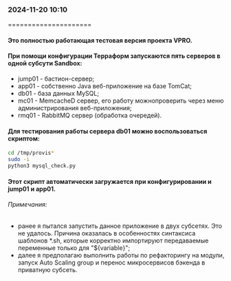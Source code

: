 ### 2024-11-20    10:10
=====================

#### Это полностью работающая тестовая версия проекта VPRO.
#### При помощи конфигурации Терраформ запускаются пять серверов в одной субсути Sandbox:
- jump01 - бастион-сервер;
- app01 - собственно Java веб-приложение на базе TomCat;
- db01 - база данных MySQL;
- mc01 - MemcacheD сервер, его работу можнопроверить через меню администрирования веб-приложения;
- rmq01 - RabbitMQ сервер (обработка очередей).
#### Для тестирования работы сервера db01 можно воспользоваться скриптом:
```bash
cd /tmp/provis*
sudo -i
python3 mysql_check.py
```
#### Этот скрипт автоматически загружается при конфигурировании и jump01 и app01.


###### Примечания:
- ранее я пытался запустить данное приложение в двух субсетях. Это не удалось. Причина оказалась в особенностях синтаксиса шаблонов *.sh, которые корректно импортируют передаваемые переменные только для "${variable}";
- далее я предполагаю выполнить работы по рефакторингу на модули, запуск Auto Scaling group и перенос микросервисов бэкенда в приватную субсеть.